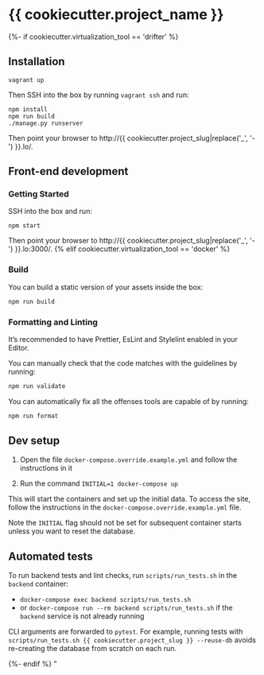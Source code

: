 {{ cookiecutter.project_name }}
=======
{%- if cookiecutter.virtualization_tool == 'drifter' %}

## Installation

```
vagrant up
```

Then SSH into the box by running `vagrant ssh` and run:

```
npm install
npm run build
./manage.py runserver
```

Then point your browser to http://{{ cookiecutter.project_slug|replace('_', '-') }}.lo/.

## Front-end development

### Getting Started

SSH into the box and run:

```
npm start
```

Then point your browser to http://{{ cookiecutter.project_slug|replace('_', '-') }}.lo:3000/.
{% elif cookiecutter.virtualization_tool == 'docker' %}

### Build

You can build a static version of your assets inside the box:

```bash
npm run build
```

### Formatting and Linting

It’s recommended to have Prettier, EsLint and Stylelint enabled in your Editor.

You can manually check that the code matches with the guidelines by running:

```bash
npm run validate
```

You can automatically fix all the offenses tools are capable of by running:

```bash
npm run format
```

## Dev setup

1. Open the file `docker-compose.override.example.yml` and follow the instructions in it

2. Run the command `INITIAL=1 docker-compose up`

This will start the containers and set up the initial data. To access the site,
follow the instructions in the `docker-compose.override.example.yml` file.

Note the `INITIAL` flag should not be set for subsequent container starts unless
you want to reset the database.

## Automated tests

To run backend tests and lint checks, run `scripts/run_tests.sh` in the `backend` container:
* `docker-compose exec backend scripts/run_tests.sh`
* or `docker-compose run --rm backend scripts/run_tests.sh` if the `backend` service is not already running

CLI arguments are forwarded to `pytest`.
For example, running tests with `scripts/run_tests.sh {{ cookiecutter.project_slug }} --reuse-db` avoids
re-creating the database from scratch on each run.

{%- endif %}
”
